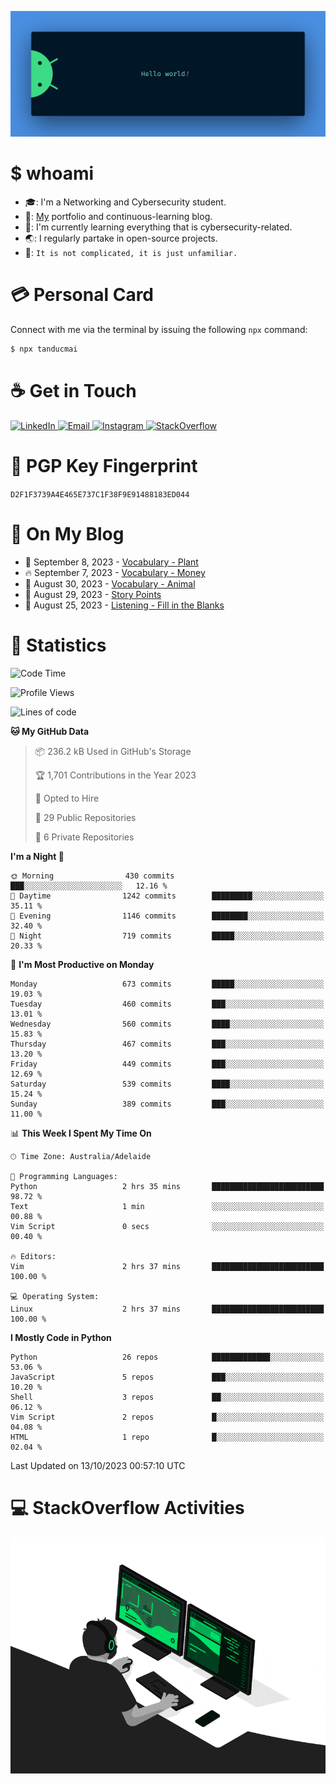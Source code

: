 <p align="center"><img src="assets/banner.png" /></p>

[//]: ![](https://github.com/tanducmai/tanducmai/actions/workflows/waka-stats.yml/badge.svg)
[//]: ![](https://github.com/tanducmai/tanducmai/actions/workflows/latest-blogs.yml/badge.svg)
[//]: ![](https://github.com/tanducmai/tanducmai/actions/workflows/stackoverflow-activities.yml/badge.svg)

# $ whoami

- :mortar_board:: I'm a Networking and Cybersecurity student.
- :telescope:: [My](https://tanducmai.com/) portfolio and continuous-learning blog.
- :seedling:: I'm currently learning everything that is cybersecurity-related.
- :earth_asia:: I regularly partake in open-source projects.
- :speech_balloon:: `It is not complicated, it is just unfamiliar.`

# :credit_card: Personal Card

Connect with me via the terminal by issuing the following `npx` command:

```bash
$ npx tanducmai
```

# :coffee: Get in Touch

<a target="_blank" href="https://www.linkedin.com/in/tanducmai/">
  <img alt="LinkedIn" src="https://img.shields.io/badge/LinkedIn-0077B5?style=for-the-badge&logo=linkedin&logoColor=white" />
</a>
<a target="_blank" href="mailto:henryfromvietnam@gmail.com">
  <img alt="Email" src="https://img.shields.io/badge/Gmail-D14836?style=for-the-badge&logo=gmail&logoColor=white" />
</a>
<a target="_blank" href="https://www.instagram.com/henry.maii/">
  <img alt="Instagram" src="https://img.shields.io/badge/Instagram-E4405F?style=for-the-badge&logo=instagram&logoColor=white" />
</a>
<a target="_blank" href="https://stackoverflow.com/users/16999206/tanducmai">
  <img alt="StackOverflow" src="https://img.shields.io/static/v1?message=Stackoverflow&logo=stackoverflow&label=&color=FE7A16&logoColor=white&labelColor=&style=for-the-badge" />
</a>

# :closed_lock_with_key: PGP Key Fingerprint

`D2F1F3739A4E465E737C1F38F9E91488183ED044`

# :scroll: On My Blog

<!-- BLOG-POST-LIST:START -->
 - 💯 September 8, 2023 - [Vocabulary - Plant](https://tanducmai.com/posts/glossaries/vocabulary-plant/)
 - 🔥 September 7, 2023 - [Vocabulary - Money](https://tanducmai.com/posts/glossaries/vocabulary-money/)
 - 💫 August 30, 2023 - [Vocabulary - Animal](https://tanducmai.com/posts/glossaries/vocabulary-animal/)
 - 🚀 August 29, 2023 - [Story Points](https://tanducmai.com/posts/agile-development-and-governance/story-points/)
 - 🌮 August 25, 2023 - [Listening - Fill in the Blanks](https://tanducmai.com/posts/glossaries/lfib/)<!-- BLOG-POST-LIST:END -->

# :1234: Statistics

<!--START_SECTION:waka-->
![Code Time](http://img.shields.io/badge/Code%20Time-136%20hrs%2032%20mins-blue)

![Profile Views](http://img.shields.io/badge/Profile%20Views-4-blue)

![Lines of code](https://img.shields.io/badge/From%20Hello%20World%20I%27ve%20Written-9.1%20million%20lines%20of%20code-blue)

**🐱 My GitHub Data** 

> 📦 236.2 kB Used in GitHub's Storage 
 > 
> 🏆 1,701 Contributions in the Year 2023
 > 
> 💼 Opted to Hire
 > 
> 📜 29 Public Repositories 
 > 
> 🔑 6 Private Repositories 
 > 
**I'm a Night 🦉** 

```text
🌞 Morning                430 commits         ███░░░░░░░░░░░░░░░░░░░░░░   12.16 % 
🌆 Daytime                1242 commits        █████████░░░░░░░░░░░░░░░░   35.11 % 
🌃 Evening                1146 commits        ████████░░░░░░░░░░░░░░░░░   32.40 % 
🌙 Night                  719 commits         █████░░░░░░░░░░░░░░░░░░░░   20.33 % 
```
📅 **I'm Most Productive on Monday** 

```text
Monday                   673 commits         █████░░░░░░░░░░░░░░░░░░░░   19.03 % 
Tuesday                  460 commits         ███░░░░░░░░░░░░░░░░░░░░░░   13.01 % 
Wednesday                560 commits         ████░░░░░░░░░░░░░░░░░░░░░   15.83 % 
Thursday                 467 commits         ███░░░░░░░░░░░░░░░░░░░░░░   13.20 % 
Friday                   449 commits         ███░░░░░░░░░░░░░░░░░░░░░░   12.69 % 
Saturday                 539 commits         ████░░░░░░░░░░░░░░░░░░░░░   15.24 % 
Sunday                   389 commits         ███░░░░░░░░░░░░░░░░░░░░░░   11.00 % 
```


📊 **This Week I Spent My Time On** 

```text
🕑︎ Time Zone: Australia/Adelaide

💬 Programming Languages: 
Python                   2 hrs 35 mins       █████████████████████████   98.72 % 
Text                     1 min               ░░░░░░░░░░░░░░░░░░░░░░░░░   00.88 % 
Vim Script               0 secs              ░░░░░░░░░░░░░░░░░░░░░░░░░   00.40 % 

🔥 Editors: 
Vim                      2 hrs 37 mins       █████████████████████████   100.00 % 

💻 Operating System: 
Linux                    2 hrs 37 mins       █████████████████████████   100.00 % 
```

**I Mostly Code in Python** 

```text
Python                   26 repos            █████████████░░░░░░░░░░░░   53.06 % 
JavaScript               5 repos             ███░░░░░░░░░░░░░░░░░░░░░░   10.20 % 
Shell                    3 repos             ██░░░░░░░░░░░░░░░░░░░░░░░   06.12 % 
Vim Script               2 repos             █░░░░░░░░░░░░░░░░░░░░░░░░   04.08 % 
HTML                     1 repo              █░░░░░░░░░░░░░░░░░░░░░░░░   02.04 % 
```




 Last Updated on 13/10/2023 00:57:10 UTC
<!--END_SECTION:waka-->

# :computer: StackOverflow Activities

<!-- STACKOVERFLOW:START -->
<!-- STACKOVERFLOW:END -->

<p align="center"><img src="assets/developer.gif" /></p>
